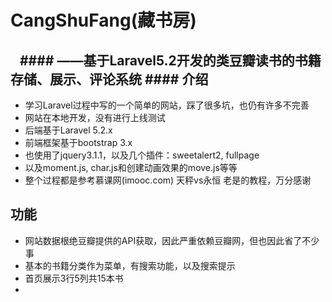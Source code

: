 CangShuFang(藏书房)
===
    #### ——基于Laravel5.2开发的类豆瓣读书的书籍存储、展示、评论系统 ####
介绍
---
* 学习Laravel过程中写的一个简单的网站，踩了很多坑，也仍有许多不完善
* 网站在本地开发，没有进行上线测试
* 后端基于Laravel 5.2.x
* 前端框架基于bootstrap 3.x
* 也使用了jquery3.1.1，以及几个插件：sweetalert2, fullpage
* 以及moment.js, char.js和创建动画效果的move.js等等
* 整个过程都是参考慕课网(imooc.com) 天秤vs永恒 老是的教程，万分感谢

功能
---
* 网站数据根绝豆瓣提供的API获取，因此严重依赖豆瓣网，但也因此省了不少事
* 基本的书籍分类作为菜单，有搜索功能，以及搜索提示
* 首页展示3行5列共15本书
* 


